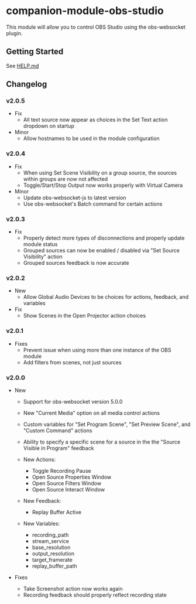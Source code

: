 # companion-module-obs-studio

This module will allow you to control OBS Studio using the obs-websocket plugin.

## Getting Started

See [HELP.md](https://github.com/bitfocus/companion-module-obs-studio/blob/master/HELP.md)

## Changelog

### v2.0.5

- Fix
  - All text source now appear as choices in the Set Text action dropdown on startup
- Minor
  - Allow hostnames to be used in the module configuration

### v2.0.4

- Fix
  - When using Set Scene Visibility on a group source, the sources within groups are now not affected
  - Toggle/Start/Stop Output now works properly with Virtual Camera
- Minor
  - Update obs-websocket-js to latest version
  - Use obs-websocket's Batch command for certain actions

### v2.0.3

- Fix
  - Properly detect more types of disconnections and properly update module status
  - Grouped sources can now be enabled / disabled via "Set Source Visibility" action
  - Grouped sources feedback is now accurate

### v2.0.2

- New
  - Allow Global Audio Devices to be choices for actions, feedback, and variables
- Fix
  - Show Scenes in the Open Projector action choices

### v2.0.1

- Fixes
  - Prevent issue when using more than one instance of the OBS module
  - Add filters from scenes, not just sources

### v2.0.0

- New

  - Support for obs-websocket version 5.0.0
  - New "Current Media" option on all media control actions
  - Custom variables for "Set Program Scene", "Set Preview Scene", and "Custom Command" actions
  - Ability to specify a specific scene for a source in the the "Source Visible in Program" feedback

  - New Actions:
    - Toggle Recording Pause
    - Open Source Properties Window
    - Open Source Filters Window
    - Open Source Interact Window
  - New Feedback:
    - Replay Buffer Active
  - New Variables:
    - recording_path
    - stream_service
    - base_resolution
    - output_resolution
    - target_framerate
    - replay_buffer_path

- Fixes
  - Take Screenshot action now works again
  - Recording feedback should properly reflect recording state
